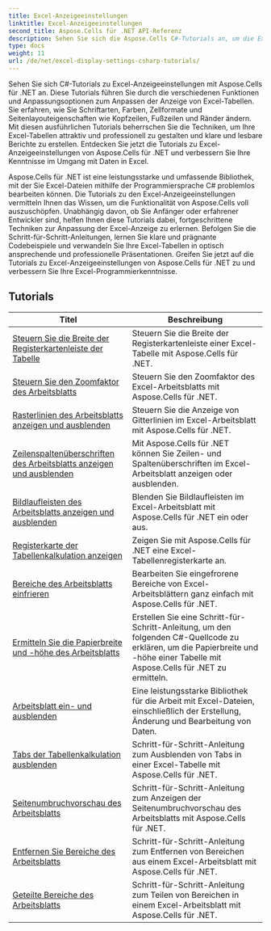 ```yaml
---
title: Excel-Anzeigeeinstellungen
linktitle: Excel-Anzeigeeinstellungen
second_title: Aspose.Cells für .NET API-Referenz
description: Sehen Sie sich die Aspose.Cells C#-Tutorials an, um die Excel-Anzeige anzupassen. Ändern Sie Schriftarten, Farben und Formate und erstellen Sie attraktive Berichte.
type: docs
weight: 11
url: /de/net/excel-display-settings-csharp-tutorials/
---
```

Sehen Sie sich C#-Tutorials zu Excel-Anzeigeeinstellungen mit Aspose.Cells für .NET an. Diese Tutorials führen Sie durch die verschiedenen Funktionen und Anpassungsoptionen zum Anpassen der Anzeige von Excel-Tabellen. Sie erfahren, wie Sie Schriftarten, Farben, Zellformate und Seitenlayouteigenschaften wie Kopfzeilen, Fußzeilen und Ränder ändern. Mit diesen ausführlichen Tutorials beherrschen Sie die Techniken, um Ihre Excel-Tabellen attraktiv und professionell zu gestalten und klare und lesbare Berichte zu erstellen. Entdecken Sie jetzt die Tutorials zu Excel-Anzeigeeinstellungen von Aspose.Cells für .NET und verbessern Sie Ihre Kenntnisse im Umgang mit Daten in Excel.

Aspose.Cells für .NET ist eine leistungsstarke und umfassende Bibliothek, mit der Sie Excel-Dateien mithilfe der Programmiersprache C# problemlos bearbeiten können. Die Tutorials zu den Excel-Anzeigeeinstellungen vermitteln Ihnen das Wissen, um die Funktionalität von Aspose.Cells voll auszuschöpfen. Unabhängig davon, ob Sie Anfänger oder erfahrener Entwickler sind, helfen Ihnen diese Tutorials dabei, fortgeschrittene Techniken zur Anpassung der Excel-Anzeige zu erlernen. Befolgen Sie die Schritt-für-Schritt-Anleitungen, lernen Sie klare und prägnante Codebeispiele und verwandeln Sie Ihre Excel-Tabellen in optisch ansprechende und professionelle Präsentationen. Greifen Sie jetzt auf die Tutorials zu Excel-Anzeigeeinstellungen von Aspose.Cells für .NET zu und verbessern Sie Ihre Excel-Programmierkenntnisse.

## Tutorials 
| Titel | Beschreibung |
| --- | --- |
| [Steuern Sie die Breite der Registerkartenleiste der Tabelle](./control-tab-bar-width-of-spreadsheet/) | Steuern Sie die Breite der Registerkartenleiste einer Excel-Tabelle mit Aspose.Cells für .NET. |  
| [Steuern Sie den Zoomfaktor des Arbeitsblatts](./controll-zoom-factor-of-worksheet/) | Steuern Sie den Zoomfaktor des Excel-Arbeitsblatts mit Aspose.Cells für .NET. |  
| [Rasterlinien des Arbeitsblatts anzeigen und ausblenden](./display-and-hide-gridlines-of-worksheet/) | Steuern Sie die Anzeige von Gitterlinien im Excel-Arbeitsblatt mit Aspose.Cells für .NET. |  
| [Zeilenspaltenüberschriften des Arbeitsblatts anzeigen und ausblenden](./display-and-hide-row-column-headers-of-worksheet/) | Mit Aspose.Cells für .NET können Sie Zeilen- und Spaltenüberschriften im Excel-Arbeitsblatt anzeigen oder ausblenden. |  
| [Bildlaufleisten des Arbeitsblatts anzeigen und ausblenden](./display-and-hide-scroll-bars-of-worksheet/) | Blenden Sie Bildlaufleisten im Excel-Arbeitsblatt mit Aspose.Cells für .NET ein oder aus. |  
| [Registerkarte der Tabellenkalkulation anzeigen](./display-tab-of-spreadsheet/) | Zeigen Sie mit Aspose.Cells für .NET eine Excel-Tabellenregisterkarte an. |  
| [Bereiche des Arbeitsblatts einfrieren](./freeze-panes-of-worksheet/) | Bearbeiten Sie eingefrorene Bereiche von Excel-Arbeitsblättern ganz einfach mit Aspose.Cells für .NET. |  
| [Ermitteln Sie die Papierbreite und -höhe des Arbeitsblatts](./get-paper-width-and-height-of-worksheet/) | Erstellen Sie eine Schritt-für-Schritt-Anleitung, um den folgenden C#-Quellcode zu erklären, um die Papierbreite und -höhe einer Tabelle mit Aspose.Cells für .NET zu ermitteln. |  
| [Arbeitsblatt ein- und ausblenden](./hide-and-unhide-worksheet/) | Eine leistungsstarke Bibliothek für die Arbeit mit Excel-Dateien, einschließlich der Erstellung, Änderung und Bearbeitung von Daten. |  
| [Tabs der Tabellenkalkulation ausblenden](./hide-tabs-of-spreadsheet/) | Schritt-für-Schritt-Anleitung zum Ausblenden von Tabs in einer Excel-Tabelle mit Aspose.Cells für .NET. |  
| [Seitenumbruchvorschau des Arbeitsblatts](./page-break-preview-of-worksheet/) | Schritt-für-Schritt-Anleitung zum Anzeigen der Seitenumbruchvorschau des Arbeitsblatts mit Aspose.Cells für .NET. |  
| [Entfernen Sie Bereiche des Arbeitsblatts](./remove-panes-of-worksheet/) | Schritt-für-Schritt-Anleitung zum Entfernen von Bereichen aus einem Excel-Arbeitsblatt mit Aspose.Cells für .NET. |  
| [Geteilte Bereiche des Arbeitsblatts](./split-panes-of-worksheet/) | Schritt-für-Schritt-Anleitung zum Teilen von Bereichen in einem Excel-Arbeitsblatt mit Aspose.Cells für .NET. |  